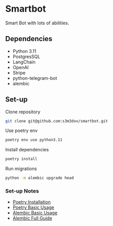 # Smartbot

Smart Bot with lots of abilities.

## Dependencies

- Python 3.11
- PostgresSQL
- LangChain
- OpenAI
- Stripe
- python-telegram-bot
- alembic

## Set-up
Clone repository
```bash
git clone git@github.com:s3m3dov/smartbot.git
```
Use poetry env
```bash
poetry env use python3.11
```
Install dependencies
```bash
poetry install
```
Run migrations
```bash
python -m alembic upgrade head
```

### Set-up Notes
- [Poetry Installation](https://python-poetry.org/docs/#installation)
- [Poetry Basic Usage](https://python-poetry.org/docs/basic-usage/)
- [Alembic Basic Usage](https://simplyprashant.medium.com/how-to-use-alembic-for-your-database-migrations-d3e93cacf9e8)
- [Alembic Full Guide](https://alembic.sqlalchemy.org/en/latest/tutorial.html)